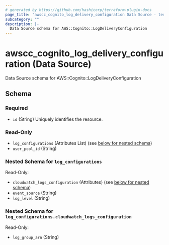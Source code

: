 ```yaml
---
# generated by https://github.com/hashicorp/terraform-plugin-docs
page_title: "awscc_cognito_log_delivery_configuration Data Source - terraform-provider-awscc"
subcategory: ""
description: |-
  Data Source schema for AWS::Cognito::LogDeliveryConfiguration
---
```


# awscc_cognito_log_delivery_configuration (Data Source)

Data Source schema for AWS::Cognito::LogDeliveryConfiguration



<!-- schema generated by tfplugindocs -->
## Schema

### Required

- `id` (String) Uniquely identifies the resource.

### Read-Only

- `log_configurations` (Attributes List) (see [below for nested schema](#nestedatt--log_configurations))
- `user_pool_id` (String)

<a id="nestedatt--log_configurations"></a>
### Nested Schema for `log_configurations`

Read-Only:

- `cloudwatch_logs_configuration` (Attributes) (see [below for nested schema](#nestedatt--log_configurations--cloudwatch_logs_configuration))
- `event_source` (String)
- `log_level` (String)

<a id="nestedatt--log_configurations--cloudwatch_logs_configuration"></a>
### Nested Schema for `log_configurations.cloudwatch_logs_configuration`

Read-Only:

- `log_group_arn` (String)
